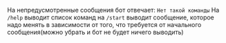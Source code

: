 На непредусмотренные сообщения бот отвечает: `Нет такой команды`
На `/help` выводит список команд
на `/start` выводит сообщение, которое надо менять в зависимости от того, что требуется от начального сообщения(можно убрать и бот не будет ничего выводить)
